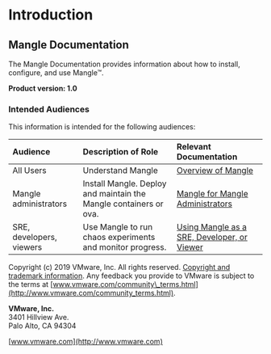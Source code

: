 # Introduction

## Mangle Documentation

The Mangle Documentation provides information about how to install, configure, and use Mangle™.

**Product version: 1.0**

### Intended Audiences

This information is intended for the following audiences:

| **Audience** | **Description of Role** | **Relevant Documentation** |
| :--- | :--- | :--- |
| All Users | Understand Mangle | [Overview of Mangle](docs/overview.md) |
| Mangle administrators | Install Mangle. Deploy and maintain the Mangle containers or ova. | [Mangle for Mangle Administrators](docs/mangle-administrators/README.md) |
| SRE, developers, viewers | Use Mangle to run chaos experiments and monitor progress. | [Using Mangle as a SRE, Developer, or Viewer](docs/sre-developers-and-users/README.md) |

Copyright \(c\) 2019 VMware, Inc. All rights reserved. [Copyright and trademark information](http://pubs.vmware.com/copyright-trademark.html). Any feedback you provide to VMware is subject to the terms at [www.vmware.com/community\_terms.html](http://www.vmware.com/community_terms.html).

**VMware, Inc.**  
 3401 Hillview Ave.  
 Palo Alto, CA 94304

[www.vmware.com](http://www.vmware.com)

